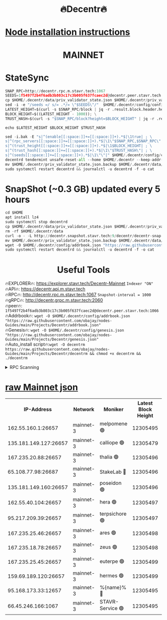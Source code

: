 <h1 align="center"> 🔥Decentr🔥</h1>

[Node installation instructions](https://github.com/obajay/nodes-Guides/tree/main/Projects/Decentr)
=
<h1 align="center"> MAINNET</h1>

# StateSync
```python
SNAP_RPC=http://decentr.rpc.m.stavr.tech:1067
SEEDS=1f5497f2b4f6adb3b803c17c3b005f637fcaec2d@decentr.peer.stavr.tech:1066
cp $HOME/.decentr/data/priv_validator_state.json $HOME/.decentr/priv_validator_state.json.backup
sed -i -e "/seeds =/ s/= .*/= \"$SEEDS\"/"  $HOME/.decentr/config/config.toml
LATEST_HEIGHT=$(curl -s $SNAP_RPC/block | jq -r .result.block.header.height); \
BLOCK_HEIGHT=$((LATEST_HEIGHT - 1000)); \
TRUST_HASH=$(curl -s "$SNAP_RPC/block?height=$BLOCK_HEIGHT" | jq -r .result.block_id.hash)

echo $LATEST_HEIGHT $BLOCK_HEIGHT $TRUST_HASH

sed -i.bak -E "s|^(enable[[:space:]]+=[[:space:]]+).*$|\1true| ; \
s|^(rpc_servers[[:space:]]+=[[:space:]]+).*$|\1\"$SNAP_RPC,$SNAP_RPC\"| ; \
s|^(trust_height[[:space:]]+=[[:space:]]+).*$|\1$BLOCK_HEIGHT| ; \
s|^(trust_hash[[:space:]]+=[[:space:]]+).*$|\1\"$TRUST_HASH\"| ; \
s|^(seeds[[:space:]]+=[[:space:]]+).*$|\1\"\"|" $HOME/.decentr/config/config.toml
decentrd tendermint unsafe-reset-all --home $HOME/.decentr --keep-addr-book
mv $HOME/.decentr/priv_validator_state.json.backup $HOME/.decentr/data/priv_validator_state.json
sudo systemctl restart decentrd && journalctl -u decentrd -f -o cat
```
# SnapShot (~0.3 GB) updated every 5 hours
```python
cd $HOME
apt install lz4
sudo systemctl stop decentrd
cp $HOME/.decentr/data/priv_validator_state.json $HOME/.decentr/priv_validator_state.json.backup
rm -rf $HOME/.decentr/data
curl -o - -L http://decentr.snapshot.stavr.tech:9/decentr/decentr-snap.tar.lz4 | lz4 -c -d - | tar -x -C $HOME/.decentr --strip-components 2
mv $HOME/.decentr/priv_validator_state.json.backup $HOME/.decentr/data/priv_validator_state.json
wget -O $HOME/.decentr/config/addrbook.json "https://raw.githubusercontent.com/obajay/nodes-Guides/main/Projects/Decentr/addrbook.json"
sudo systemctl restart decentrd && journalctl -u decentrd -f -o cat
```

 <h1 align="center"> Useful Tools</h1>

🔥EXPLORER🔥:     https://explorer.stavr.tech/Decentr-Mainnet        `Indexer "ON"` \
🔥API🔥:          https://decentr.api.m.stavr.tech \
🔥RPC🔥:          http://decentr.rpc.m.stavr.tech:1067              `Snapshot-interval = 1000` \
🔥gRPC🔥:         http://decentr.grpc.m.stavr.tech:2060 \
🔥peer🔥:         `1f5497f2b4f6adb3b803c17c3b005f637fcaec2d@decentr.peer.stavr.tech:1066` \
🔥Addrbook🔥:  `wget -O $HOME/.decentr/config/addrbook.json "https://raw.githubusercontent.com/obajay/nodes-Guides/main/Projects/Decentr/addrbook.json"` \
🔥Genesis🔥:  `wget -O $HOME/.decentr/config/genesis.json "https://raw.githubusercontent.com/obajay/nodes-Guides/main/Projects/Decentr/genesis.json"` \
🔥Auto_install script🔥:`wget -O decentrm https://raw.githubusercontent.com/obajay/nodes-Guides/main/Projects/Decentr/decentrm && chmod +x decentrm && ./decentrm`

<details>
<summary>RPC Scanning</summary>

<h2 align="center"> We scan nodes in real time every 4 hours. And we provide the final result of RPC endpoints.
We cannot influence the operation of these nodes in any way. </h2>


```python
If Voting Power is higher than 0 --> then the Node is a validator of the network and may be subject to attack and be a potential threat to the chain.
```
```python
We marked such validators with a red symbol
```

</details>

[raw Mainnet json](https://rpc-check.decentrm.stavr.tech/decentrm/rpc-decentrm-result.json)
=



<table><tr><th>IP-Address</th><th>Network</th><th>Moniker</th><th>Latest Block Height</th><th>Earliest Block Height</th><th>Catching Up</th><th>Tx Index</th><th>Voting Power</th><th>Scan Time</th></tr><tr><td>162.55.160.1:26657</td><td>mainnet-3</td><td>melpomene 🟢</td><td>12305495</td><td>1688950</td><td>False</td><td>on</td><td>0</td><td>2024-01-06T13:50:14.950743756UTC</td></tr><tr><td>135.181.149.127:26657</td><td>mainnet-3</td><td>calliope 🟢</td><td>12305479</td><td>1688950</td><td>False</td><td>on</td><td>0</td><td>2024-01-06T13:50:17.389377519UTC</td></tr><tr><td>167.235.20.88:26657</td><td>mainnet-3</td><td>thalia 🟢</td><td>12305496</td><td>1688950</td><td>False</td><td>on</td><td>0</td><td>2024-01-06T13:50:22.937171957UTC</td></tr><tr><td>65.108.77.98:26687</td><td>mainnet-3</td><td>StakeLab 🔴</td><td>12305496</td><td>1688950</td><td>False</td><td>on</td><td>5561052</td><td>2024-01-06T13:50:23.306191466UTC</td></tr><tr><td>135.181.149.160:26657</td><td>mainnet-3</td><td>poseidon 🟢</td><td>12305496</td><td>1688950</td><td>False</td><td>on</td><td>0</td><td>2024-01-06T13:50:26.051635401UTC</td></tr><tr><td>162.55.40.104:26657</td><td>mainnet-3</td><td>hera 🟢</td><td>12305497</td><td>1688950</td><td>False</td><td>on</td><td>0</td><td>2024-01-06T13:50:28.357436374UTC</td></tr><tr><td>95.217.209.39:26657</td><td>mainnet-3</td><td>terpsichore 🟢</td><td>12305497</td><td>1688950</td><td>False</td><td>on</td><td>0</td><td>2024-01-06T13:50:30.826479027UTC</td></tr><tr><td>167.235.25.46:26657</td><td>mainnet-3</td><td>ares 🟢</td><td>12305498</td><td>1688950</td><td>False</td><td>on</td><td>0</td><td>2024-01-06T13:50:33.218345308UTC</td></tr><tr><td>167.235.18.78:26657</td><td>mainnet-3</td><td>zeus 🟢</td><td>12305498</td><td>1688950</td><td>False</td><td>on</td><td>0</td><td>2024-01-06T13:50:35.511175213UTC</td></tr><tr><td>167.235.25.45:26657</td><td>mainnet-3</td><td>euterpe 🟢</td><td>12305499</td><td>1688950</td><td>False</td><td>on</td><td>0</td><td>2024-01-06T13:50:37.785759108UTC</td></tr><tr><td>159.69.189.120:26657</td><td>mainnet-3</td><td>hermes 🟢</td><td>12305499</td><td>1688950</td><td>False</td><td>on</td><td>0</td><td>2024-01-06T13:50:40.136733764UTC</td></tr><tr><td>95.168.173.33:12657</td><td>mainnet-3</td><td>%{name}% 🔴</td><td>12305495</td><td>8964001</td><td>False</td><td>on</td><td>4174327</td><td>2024-01-06T13:50:18.576219843UTC</td></tr><tr><td>66.45.246.166:1067</td><td>mainnet-3</td><td>STAVR-Service 🟢</td><td>12305495</td><td>12304001</td><td>False</td><td>on</td><td>0</td><td>2024-01-06T13:50:17.985266839UTC</td></tr></table>